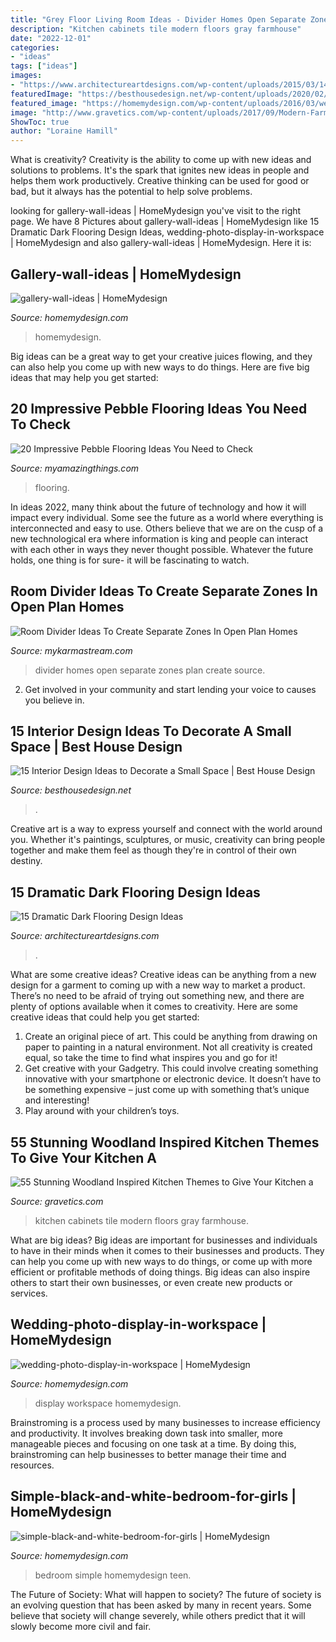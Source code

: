 ```yaml
---
title: "Grey Floor Living Room Ideas - Divider Homes Open Separate Zones Plan Create Source"
description: "Kitchen cabinets tile modern floors gray farmhouse"
date: "2022-12-01"
categories:
- "ideas"
tags: ["ideas"]
images:
- "https://www.architectureartdesigns.com/wp-content/uploads/2015/03/141-1024x682.jpg"
featuredImage: "https://besthousedesign.net/wp-content/uploads/2020/02/interior-16.jpg"
featured_image: "https://homemydesign.com/wp-content/uploads/2016/03/wedding-photo-display-in-workspace.jpg"
image: "http://www.gravetics.com/wp-content/uploads/2017/09/Modern-Farmhouse-Kitchen.-Gray-tile-floors-white-cabinets..jpg"
ShowToc: true
author: "Loraine Hamill"
---
```



What is creativity?
Creativity is the ability to come up with new ideas and solutions to problems. It's the spark that ignites new ideas in people and helps them work productively. Creative thinking can be used for good or bad, but it always has the potential to help solve problems.

	

		
looking for gallery-wall-ideas | HomeMydesign you've visit to the right page. We have 8 Pictures about gallery-wall-ideas | HomeMydesign like 15 Dramatic Dark Flooring Design Ideas, wedding-photo-display-in-workspace | HomeMydesign and also gallery-wall-ideas | HomeMydesign. Here it is:
		
    
## Gallery-wall-ideas | HomeMydesign

<img loading=lazy src="https://homemydesign.com/wp-content/uploads/2014/02/gallery-wall-ideas.jpg" onerror="this.onerror=null;this.src='https://tse4.mm.bing.net/th?id=OIP.FPCqJx4xX9yQXvwrJOba2QHaJ4&amp;pid=15.1';" alt="gallery-wall-ideas | HomeMydesign">

_Source: homemydesign.com_

>homemydesign. 

	

Big ideas can be a great way to get your creative juices flowing, and they can also help you come up with new ways to do things. Here are five big ideas that may help you get started: 

    
## 20 Impressive Pebble Flooring Ideas You Need To Check

<img loading=lazy src="https://myamazingthings.com/wp-content/uploads/2017/01/bathroom1-1.jpg" onerror="this.onerror=null;this.src='https://tse1.mm.bing.net/th?id=OIP.ulPcHeInQyx2Szt5LGgwIAHaMD&amp;pid=15.1';" alt="20 Impressive Pebble Flooring Ideas You Need to Check">

_Source: myamazingthings.com_

>flooring. 

	

In ideas 2022, many think about the future of technology and how it will impact every individual. Some see the future as a world where everything is interconnected and easy to use. Others believe that we are on the cusp of a new technological era where information is king and people can interact with each other in ways they never thought possible. Whatever the future holds, one thing is for sure- it will be fascinating to watch.

    
## Room Divider Ideas To Create Separate Zones In Open Plan Homes

<img loading=lazy src="https://mykarmastream.com/wp-content/uploads/2017/08/room-divider-10.jpg" onerror="this.onerror=null;this.src='https://tse1.mm.bing.net/th?id=OIP.HMLwVRvk_BoXqQ-27X7AMQHaQI&amp;pid=15.1';" alt="Room Divider Ideas To Create Separate Zones In Open Plan Homes">

_Source: mykarmastream.com_

>divider homes open separate zones plan create source. 

	

2. Get involved in your community and start lending your voice to causes you believe in.

    
## 15 Interior Design Ideas To Decorate A Small Space | Best House Design

<img loading=lazy src="https://besthousedesign.net/wp-content/uploads/2020/02/interior-16.jpg" onerror="this.onerror=null;this.src='https://tse3.mm.bing.net/th?id=OIP.unTbbDLWaSRIq-O2Re5lNQHaLH&amp;pid=15.1';" alt="15 Interior Design Ideas to Decorate a Small Space | Best House Design">

_Source: besthousedesign.net_

>. 

	

Creative art is a way to express yourself and connect with the world around you. Whether it's paintings, sculptures, or music, creativity can bring people together and make them feel as though they're in control of their own destiny.

    
## 15 Dramatic Dark Flooring Design Ideas

<img loading=lazy src="https://www.architectureartdesigns.com/wp-content/uploads/2015/03/141-1024x682.jpg" onerror="this.onerror=null;this.src='https://tse1.mm.bing.net/th?id=OIP.utPgSFx_97c3IAFpYt37SgHaE7&amp;pid=15.1';" alt="15 Dramatic Dark Flooring Design Ideas">

_Source: architectureartdesigns.com_

>. 

	

What are some creative ideas?
Creative ideas can be anything from a new design for a garment to coming up with a new way to market a product. There’s no need to be afraid of trying out something new, and there are plenty of options available when it comes to creativity. Here are some creative ideas that could help you get started: 
1. Create an original piece of art. This could be anything from drawing on paper to painting in a natural environment. Not all creativity is created equal, so take the time to find what inspires you and go for it! 
2. Get creative with your Gadgetry. This could involve creating something innovative with your smartphone or electronic device. It doesn’t have to be something expensive – just come up with something that’s unique and interesting! 
3. Play around with your children’s toys.

    
## 55 Stunning Woodland Inspired Kitchen Themes To Give Your Kitchen A

<img loading=lazy src="http://www.gravetics.com/wp-content/uploads/2017/09/Modern-Farmhouse-Kitchen.-Gray-tile-floors-white-cabinets..jpg" onerror="this.onerror=null;this.src='https://tse3.mm.bing.net/th?id=OIP.T3eeW0y5eLou0ha9V-oL1wHaLH&amp;pid=15.1';" alt="55 Stunning Woodland Inspired Kitchen Themes to Give Your Kitchen a">

_Source: gravetics.com_

>kitchen cabinets tile modern floors gray farmhouse. 

	

What are big ideas?
Big ideas are important for businesses and individuals to have in their minds when it comes to their businesses and products. They can help you come up with new ways to do things, or come up with more efficient or profitable methods of doing things. Big ideas can also inspire others to start their own businesses, or even create new products or services.

    
## Wedding-photo-display-in-workspace | HomeMydesign

<img loading=lazy src="https://homemydesign.com/wp-content/uploads/2016/03/wedding-photo-display-in-workspace.jpg" onerror="this.onerror=null;this.src='https://tse4.mm.bing.net/th?id=OIP.eYLPzxb1YuZaTGfYdThGsgHaLm&amp;pid=15.1';" alt="wedding-photo-display-in-workspace | HomeMydesign">

_Source: homemydesign.com_

>display workspace homemydesign. 

	

Brainstroming is a process used by many businesses to increase efficiency and productivity. It involves breaking down task into smaller, more manageable pieces and focusing on one task at a time. By doing this, brainstroming can help businesses to better manage their time and resources.

    
## Simple-black-and-white-bedroom-for-girls | HomeMydesign

<img loading=lazy src="https://homemydesign.com/wp-content/uploads/2016/08/simple-black-and-white-bedroom-for-girls.jpg" onerror="this.onerror=null;this.src='https://tse1.mm.bing.net/th?id=OIP.s2yNzCoMZ1Fk4qlrNjXNqAHaKS&amp;pid=15.1';" alt="simple-black-and-white-bedroom-for-girls | HomeMydesign">

_Source: homemydesign.com_

>bedroom simple homemydesign teen. 

	

The Future of Society: What will happen to society?
The future of society is an evolving question that has been asked by many in recent years. Some believe that society will change severely, while others predict that it will slowly become more civil and fair.

